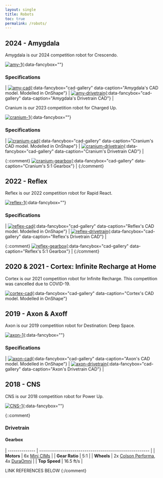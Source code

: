 ```yaml
---
layout: single
title: Robots
toc: true
permalink: /robots/
---
```



## 2024 - Amygdala

Amygdala is our 2024 competition robot for Crescendo.

[![amy-1]][amy-1-full]{:data-fancybox=""}

### Specifications

| [![amy-cad]][amy-cad-2x]{:data-fancybox="cad-gallery" data-caption="Amygdala's CAD model. Modelled in OnShape"} | [![amy-drivetrain]][amy-drivetrain-2x]{:data-fancybox="cad-gallery" data-caption="Amygdala's Drivetrain CAD"} | 




Cranium is our 2023 competition robot for Charged Up.

[![cranium-1]][cranium-1-full]{:data-fancybox=""}

### Specifications

| [![cranium-cad]][cranium-cad-2x]{:data-fancybox="cad-gallery" data-caption="Cranium's CAD model. Modelled in OnShape"} | [![cranium-drivetrain]][cranium-drivetrain-2x]{:data-fancybox="cad-gallery" data-caption="Cranium's Drivetrain CAD"} | 




{::comment}
[![cranium-gearbox]][cranium-gearbox-2x]{:data-fancybox="cad-gallery" data-caption="Cranium's 5:1 Gearbox"} |
{:/comment}






## 2022 - Reflex
Reflex is our 2022 competition robot for Rapid React.

[![reflex-1]][cranium-1-full]{:data-fancybox=""}

### Specifications

| [![reflex-cad]][reflex-cad-2x]{:data-fancybox="cad-gallery" data-caption="Reflex's CAD model. Modelled in OnShape"} | [![reflex-drivetrain]][reflex-drivetrain-2x]{:data-fancybox="cad-gallery" data-caption="Reflex's Drivetrain CAD"} | 



{::comment}
[![reflex-gearbox]][reflex-gearbox-2x]{:data-fancybox="cad-gallery" data-caption="Reflex's 5:1 Gearbox"} |
{:/comment}


## 2020 & 2021 - Cortex: Infinite Recharge at Home
Cortex is our 2021 competition robot for Infinite Recharge. This competition was cancelled due to COVID-19.

[![cortex-cad]][cortex-cad-2x]{:data-fancybox="cad-gallery" data-caption="Cortex's CAD model. Modelled in OnShape"}





## 2019 - Axon & Axoff
Axon is our 2019 competition robot for Destination: Deep Space.

[![axon-1]][axon-1-full]{:data-fancybox=""}

### Specifications

| [![axon-cad]][axon-cad-2x]{:data-fancybox="cad-gallery" data-caption="Axon's CAD model. Modelled in OnShape"} | [![axon-drivetrain]][axon-drivetrain-2x]{:data-fancybox="cad-gallery" data-caption="Axon's Drivetrain CAD"} |


## 2018 - CNS
CNS is our 2018 competition robot for Power Up.

[![CNS-1]][CNS-1-full]{:data-fancybox=""}


{::comment}

### Drivetrain

#### Gearbox

| -------------- | -------------------------------------------------------- |
| **Motors**     | 6x [Mini CIMs] |
| **Gear Ratio** | 5:1                             |
| **Wheels**     | 2x [Colson Performa], 4x [DuraOmni] |
| **Top Speed**  | 16.5 ft/s                       |



LINK REFERENCES BELOW
{:/comment}

[home]: /
[robots]: /robots/


[cranium-1]: /images/robots/2023/ActualCranium2023.png?w=978
[cranium-1-full]: /images/robots/2023/ActualCranium2023-full.png

[cranium-cad]: /images/robots/2023/2023CraniumDefalt.png
[cranium-cad-2x]: /images/robots/2023/2023CraniumDefalt-full.png

[cranium-drivetrain]: /images/robots/2023/CraniumDrivetrain.png
[cranium-drivetrain-2x]: /images/robots/2023/CraniumDrivetrain-full.png

[cranium-gearbox]: /images/robots/2023/CraniumGearbox.png
[cranium-gearbox-2x]: /images/robots/2023/CraniumGearbox-full.png


[amy-1]: /images/robots/2024/team5458_sac_regional_2024.jpg?w=100
[amy-1-full]: /images/robots/2024/AmyDrivetrainFull.png

[amy-cad]: /images/robots/2024/Final%20Assembly%202024.png
[amy-cad-2x]: /images/robots/2024/team5458_sac_regional_2024_full.jpg

[amy-drivetrain]: /images/robots/2024/AmyDrivetrain.png
[amy-drivetrain-2x]: /images/robots/2024/AmyDrivetrainFull.png




[reflex-1]: /images/robots/2023/ActualReflex.png
[reflex-1-full]: /images/robots/2023/ActualReflex-full.png

[reflex-cad]: /images/robots/2023/CADReflex.png
[reflex-cad-2x]: /images/robots/2023/CADReflex-full.png

[reflex-drivetrain]: /images/robots/2023/ReflexDrivetrain.png
[reflex-drivetrain-2x]: /images/robots/2023/ReflexDrivetrain-full.png

[reflex-gearbox]: /images/robots/2023/ReflexGearbox.png
[reflex-gearbox-2x]: /images/robots/2023/ReflexGearbox-full.png




[cortex-cad]: /images/robots/2023/CortexCAD.png
[cortex-cad-2x]: /images/robots/2023/CortexCAD-full.png


[CNS-1]: /images/robots/2023/ActualCNS.png
[CNS-1-full]: /images/robots/2023/ActualCNS-full.png



[axon-1]: /images/robots/2019/axon-1.jpg
[axon-1-full]: /images/robots/2019/axon-1-full.jpg

[axon-cad]: /images/robots/2019/axon-cad.jpg
[axon-cad-2x]: /images/robots/2019/axon-cad-2x.jpg

[axon-drivetrain]: /images/robots/2019/axon-drivetrain.jpg
[axon-drivetrain-2x]: /images/robots/2019/axon-drivetrain-2x.jpg

[axon-gearbox]: /images/robots/2019/axon-gearbox.jpg
[axon-gearbox-2x]: /images/robots/2019/axon-gearbox-2x.jpg

[Mini CIMs]: https://www.vexrobotics.com/217-3371.html
[Colson Performa]: https://www.colsoncaster.com/wheel/performa-conductive/
[DuraOmni]: https://www.andymark.com/products/4-in-duraomni-wheel

